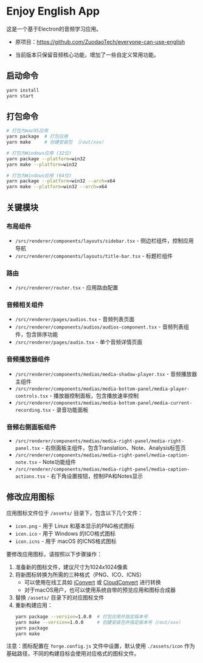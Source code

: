 # Enjoy English App

这是一个基于Electron的音频学习应用。

- 原项目：https://github.com/ZuodaoTech/everyone-can-use-english

- 当前版本只保留音频核心功能，增加了一些自定义常用功能。

## 启动命令

```bash
yarn install
yarn start
```

## 打包命令

```bash
# 打包为macOS应用
yarn package  # 打包应用
yarn make     # 创建安装包 （/out/xxx）
```

```bash
# 打包为Windows应用 (32位)
yarn package --platform=win32
yarn make --platform=win32

# 打包为Windows应用 (64位)
yarn package --platform=win32 --arch=x64
yarn make --platform=win32 --arch=x64
```

## 关键模块

### 布局组件
- `/src/renderer/components/layouts/sidebar.tsx` - 侧边栏组件，控制应用导航
- `/src/renderer/components/layouts/title-bar.tsx` - 标题栏组件

### 路由
- `/src/renderer/router.tsx` - 应用路由配置

### 音频相关组件
- `/src/renderer/pages/audios.tsx` - 音频列表页面
- `/src/renderer/components/audios/audios-component.tsx` - 音频列表组件，包含排序功能
- `/src/renderer/pages/audio.tsx` - 单个音频详情页面

### 音频播放器组件
- `/src/renderer/components/medias/media-shadow-player.tsx` - 音频播放器主组件
- `/src/renderer/components/medias/media-bottom-panel/media-player-controls.tsx` - 播放器控制面板，包含播放速率控制
- `/src/renderer/components/medias/media-bottom-panel/media-current-recording.tsx` - 录音功能面板

### 音频右侧面板组件
- `/src/renderer/components/medias/media-right-panel/media-right-panel.tsx` - 右侧面板主组件，包含Translation、Note、Analysis标签页
- `/src/renderer/components/medias/media-right-panel/media-caption-note.tsx` - Note功能组件
- `/src/renderer/components/medias/media-right-panel/media-caption-actions.tsx` - 右下角设置按钮，控制IPA和Notes显示

## 修改应用图标

应用图标文件位于 `/assets/` 目录下，包含以下几个文件：

- `icon.png` - 用于 Linux 和基本显示的PNG格式图标
- `icon.ico` - 用于 Windows 的ICO格式图标
- `icon.icns` - 用于 macOS 的ICNS格式图标

要修改应用图标，请按照以下步骤操作：

1. 准备新的图标文件，建议尺寸为1024x1024像素
2. 将新图标转换为所需的三种格式（PNG、ICO、ICNS）
   - 可以使用在线工具如 [iConvert](https://iconverticons.com/) 或 [CloudConvert](https://cloudconvert.com/) 进行转换
   - 对于macOS用户，也可以使用系统自带的预览应用和图标合成器
3. 替换 `/assets/` 目录下的对应图标文件
4. 重新构建应用：
   ```bash
   yarn package --version=1.0.0  # 打包应用并指定版本号
   yarn make --version=1.0.0     # 创建安装包并指定版本号（/out/xxx）
   yarn package
   yarn make
   ```

注意：图标配置在 `forge.config.js` 文件中设置，默认使用 `./assets/icon` 作为基础路径，不同的构建目标会使用对应格式的图标文件。

